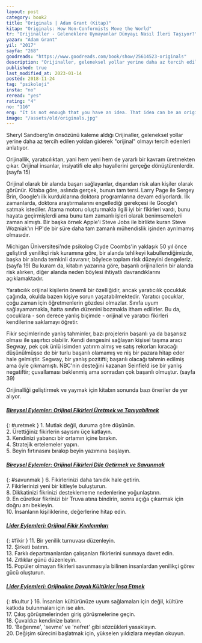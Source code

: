 ```yaml
---
layout: post  
category: book2  
title: "Originals | Adam Grant (Kitap)"  
kitap: "Originals: How Non-Conformists Move the World"  
tr: "Orijinaller - Geleneklere Uymayanlar Dünyayı Nasıl İleri Taşıyor?"  
yazar: "Adam Grant"  
yil: "2017"  
sayfa: "268"  
goodreads: "https://www.goodreads.com/book/show/25614523-originals"
description: "Orijinaller, geleneksel yollar yerine daha az tercih edilen yoldan giderek 'orijinal' olmayı tercih edenleri anlatıyor."
published: true
last_modified_at: 2023-01-14
posted: 2018-11-24
tag: "psikoloji"
insta: "no"
reread: "yes"
rating: "4"
no: "116"
eng: "It is not enough that you have an idea. That idea can be an original one, but still, you need to show some effort to turn it into a reality. This means that you are taking a risk. Adam Grant tells the story of successful entrepreneurs who are also calculating risk-takers in his book 'Originals: How Non-Conformists Move the World'. Originals take risks just like the rest of us but what makes them different is how they plan their steps through the way. They take risks because they carefully calculate and select these risks. Creativity and originality are the other topics Grant mentions. Choosing the most proper or original idea, among different approaches that have been generated is not that easy. One idea might seem unique to you, but it doesn't mean it is going to be successful if you work on it. There are many variables for an idea to become an original one which makes a difference. An excellent read with several effective outcomes and lessons."
image: "/assets/old/originals.jpg"
---
```


Sheryl Sandberg'in önsözünü kaleme aldığı Orijinaller, geleneksel yollar yerine daha az tercih edilen yoldan giderek "orijinal" olmayı tercih edenleri anlatıyor.  
  
Orijinallik, yaratıcılıktan, yani hem yeni hem de yararlı bir kavram üretmekten çıkar. Orijinal insanlar, insiyatifi ele alıp hayallerini gerçeğe dönüştürenlerdir. (sayfa 15)  
  
Orijinal olarak bir alanda başarı sağlayanlar, dışarıdan risk alan kişiler olarak görünür. Kitaba göre, aslında gerçek, bunun tam tersi. Larry Page ile Sergey Brin, Google'ı ilk kurduklarına doktora programlarına devam ediyorlardı. İlk zamanlarda, doktora araştırmalarını engellediği gerekçesi ile Google'ı satmak istediler. Atama motoru oluşturmakla ilgili iyi bir fikirleri vardı, bunu hayata geçirmişlerdi ama bunu tam zamanlı işleri olarak benimsemeleri zaman almıştı. Bir başka örnek Apple'i Steve Jobs ile birlikte kuran Steve Wozniak'ın HP'de bir süre daha tam zamanlı mühendislik işinden ayrılmamış olmasıdır.  
  
Michigan Üniversitesi'nde psikolog Clyde Coombs'in yaklaşık 50 yıl önce geliştirdi yenilikçi risk kuramına göre, bir alanda tehlikeyi kabullendiğimizde, başka bir alanda temkinli davranır, böylece toplam risk düzeyini dengeleriz. (sayfa 19) Bu kuram da, kitabın yazarına göre, başarılı orijinallerin bir alanda risk alırken, diğer alanda neden böylesi ihtiyatlı davrandıklarını açıklamaktadır.  
  
Yaratıcılık orijinal kişilerin önemli bir özelliğidir, ancak yaratıcılık çocukluk çağında, okulda bazen kişiye sorun yaşatabilmektedir. Yaratıcı çocuklar, çoğu zaman için öğretmenlerin gözdesi olmazlar. Sınıfa uyum sağlayamamakla, hatta sınıfın düzenini bozmakla itham edilirler. Bu da, çocuklara - son derece yanlış biçimde - orijinal ve yaratıcı fikirleri kendilerine saklamayı öğretir.  
  
Fikir seçimlerinde yanlış tahminler, bazı projelerin başarılı ya da başarısız olması ile şaşırtıcı olabilir. Kendi dengesini sağlayan kişisel taşıma aracı Segway, pek çok ünlü isimden yatırım almış ve satış rekorları kıracağı düşünülmüşse de bir turlu başarılı olamamış ve niş bir pazara hitap eder hale gelmiştir. Segway, bir yanlış pozitifti; başarılı olacağı tahmin edilmiş ama öyle çıkmamıştı. NBC'nin desteğini kazanan Seinfield ise bir yanlış negatiftir; çuvallaması beklenmiş ama sonradan çok başarılı olmuştur. (sayfa 39)  
  
Orijinalliği geliştirmek ve yaymak için kitabın sonunda bazı öneriler de yer alıyor.  
  
##### [Bireysel Eylemler: Orijinal Fikirleri Üretmek ve Tanıyabilmek](#uretmek)  
{: #uretmek }
1\. Mutlak değil, duruma göre düşünün.  
2\. Ürettiğiniz fikirlerin sayısını üçe katlayın.  
3\. Kendinizi yabancı bir ortamın içine bırakın.  
4\. Stratejik ertelemeler yapın.  
5\. Beyin fırtınasını bırakıp beyin yazımına başlayın.  
  
##### [Bireysel Eylemler: Orijinal Fikirleri Dile Getirmek ve Savunmak](#savunmak)
{: #savunmak }
6\. Fikirlerinizi daha tanıdık hale getirin.  
7\. Fikirlerinizi yeni bir kitleyle buluşturun.  
8\. Dikkatinizi fikrinizi desteklememe nedenlerine yoğunlaştırın.  
9\. En cüretkar fikrinizi bir Truva atına bindirin, sonra açığa çıkarmak için doğru anı bekleyin.  
10\. İnsanların kişiliklerine, değerlerine hitap edin.  
  
##### [Lider Eylemleri: Orijinal Fikir Kıvılcımları](#fikir)
{: #fikir }
11\. Bir yenilik turnuvası düzenleyin.  
12\. Şirketi batırın.  
13\. Farklı departmanlardan çalışanları fikirlerini sunmaya davet edin.  
14\. Zıtlıklar günü düzenleyin.  
15\. Popüler olmayan fikirleri savunmasıyla bilinen insanlardan yenilikçi görev gücü oluşturun.  
  
##### [Lider Eylemleri: Orijinaline Dayalı Kültürler İnşa Etmek](#kultur)  
{: #kultur }
16\. İnsanları kültürünüze uyum sağlamaları için değil, kültüre katkıda bulunmaları için ise alın.  
17\. Çıkış görüşmelerinden giriş görüşmelerine geçin.  
18\. Çuvaldızı kendinize batırın.  
19\. 'Beğenme', 'sevme' ve 'nefret' gibi sözcükleri yasaklayın.  
20\. Değişim sürecini başlatmak için, yükselen yıldızlara meydan okuyun.  
  
